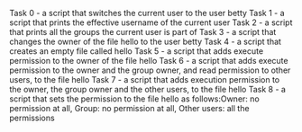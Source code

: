 Task 0 - a script that switches the current user to the user betty
Task 1 - a script that prints the effective username of the current user
Task 2 - a script that prints all the groups the current user is part of
Task 3 - a script that changes the owner of the file hello to the user betty
Task 4 - a script that creates an empty file called hello
Task 5 - a script that adds execute permission to the owner of the file hello
Task 6 - a script that adds execute permission to the owner and the group owner, and read permission to other users, to the file hello
Task 7 - a script that adds execution permission to the owner, the group owner and the other users, to the file hello
Task 8 - a script that sets the permission to the file hello as follows:Owner: no permission at all, Group: no permission at all, Other users: all the permissions
